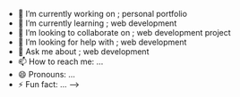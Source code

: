 <!-- ### Hi there 👋

<!--
**Jyotikumari0970/Jyotikumari0970** is a ✨ _special_ ✨ repository because its `README.md` (this file) appears on your GitHub profile.

Here are some ideas to get you started: -->

- 🔭 I’m currently working on ; personal portfolio
- 🌱 I’m currently learning ; web development
- 👯 I’m looking to collaborate on ; web development project
- 🤔 I’m looking for help with ; web development
- 💬 Ask me about ; web development 
- 📫 How to reach me: ...
- 😄 Pronouns: ...
- ⚡ Fun fact: ...
-->
